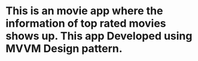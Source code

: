 # This is an movie app where the information of top rated movies shows up. This app Developed using MVVM Design pattern.
